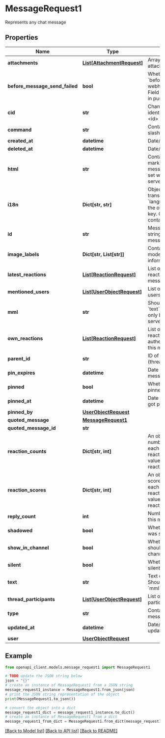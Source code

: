 # MessageRequest1

Represents any chat message

## Properties

Name | Type | Description | Notes
------------ | ------------- | ------------- | -------------
**attachments** | [**List[AttachmentRequest]**](AttachmentRequest.md) | Array of message attachments | [optional] 
**before_message_send_failed** | **bool** | Whether &#x60;before_message_send webhook&#x60; failed or not. Field is only accessible in push webhook | [optional] 
**cid** | **str** | Channel unique identifier in &lt;type&gt;:&lt;id&gt; format | [optional] 
**command** | **str** | Contains provided slash command | [optional] 
**created_at** | **datetime** | Date/time of creation | [optional] 
**deleted_at** | **datetime** | Date/time of deletion | [optional] 
**html** | **str** | Contains HTML markup of the message. Can only be set when using server-side API | [optional] 
**i18n** | **Dict[str, str]** | Object with translations. Key &#x60;language&#x60; contains the original language key. Other keys contain translations | [optional] 
**id** | **str** | Message ID is unique string identifier of the message | [optional] 
**image_labels** | **Dict[str, List[str]]** | Contains image moderation information | [optional] 
**latest_reactions** | [**List[ReactionRequest]**](ReactionRequest.md) | List of 10 latest reactions to this message | [optional] 
**mentioned_users** | [**List[UserObjectRequest]**](UserObjectRequest.md) | List of mentioned users | [optional] 
**mml** | **str** | Should be empty if &#x60;text&#x60; is provided. Can only be set when using server-side API | 
**own_reactions** | [**List[ReactionRequest]**](ReactionRequest.md) | List of 10 latest reactions of authenticated user to this message | [optional] 
**parent_id** | **str** | ID of parent message (thread) | [optional] 
**pin_expires** | **datetime** | Date when pinned message expires | [optional] 
**pinned** | **bool** | Whether message is pinned or not | [optional] 
**pinned_at** | **datetime** | Date when message got pinned | [optional] 
**pinned_by** | [**UserObjectRequest**](UserObjectRequest.md) |  | [optional] 
**quoted_message** | [**MessageRequest1**](MessageRequest1.md) |  | [optional] 
**quoted_message_id** | **str** |  | [optional] 
**reaction_counts** | **Dict[str, int]** | An object containing number of reactions of each type. Key: reaction type (string), value: number of reactions (int) | [optional] 
**reaction_scores** | **Dict[str, int]** | An object containing scores of reactions of each type. Key: reaction type (string), value: total score of reactions (int) | [optional] 
**reply_count** | **int** | Number of replies to this message | [optional] 
**shadowed** | **bool** | Whether the message was shadowed or not | [optional] 
**show_in_channel** | **bool** | Whether thread reply should be shown in the channel as well | [optional] 
**silent** | **bool** | Whether message is silent or not | [optional] 
**text** | **str** | Text of the message. Should be empty if &#x60;mml&#x60; is provided | 
**thread_participants** | [**List[UserObjectRequest]**](UserObjectRequest.md) | List of users who participate in thread | [optional] 
**type** | **str** | Contains type of the message | [optional] 
**updated_at** | **datetime** | Date/time of the last update | [optional] 
**user** | [**UserObjectRequest**](UserObjectRequest.md) |  | [optional] 

## Example

```python
from openapi_client.models.message_request1 import MessageRequest1

# TODO update the JSON string below
json = "{}"
# create an instance of MessageRequest1 from a JSON string
message_request1_instance = MessageRequest1.from_json(json)
# print the JSON string representation of the object
print(MessageRequest1.to_json())

# convert the object into a dict
message_request1_dict = message_request1_instance.to_dict()
# create an instance of MessageRequest1 from a dict
message_request1_from_dict = MessageRequest1.from_dict(message_request1_dict)
```
[[Back to Model list]](../README.md#documentation-for-models) [[Back to API list]](../README.md#documentation-for-api-endpoints) [[Back to README]](../README.md)


